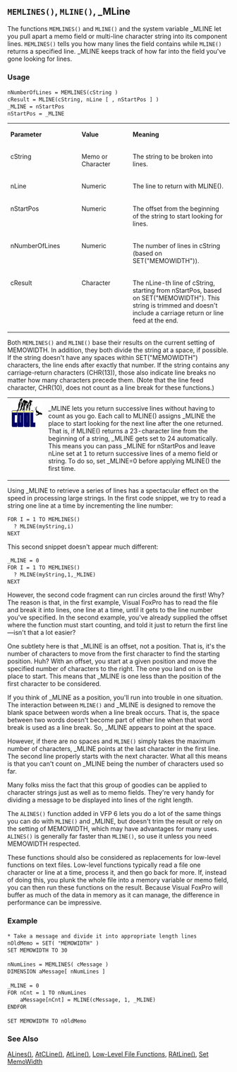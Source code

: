 ## `MEMLINES()`, `MLINE()`, _MLine

The functions `MEMLINES()` and `MLINE()` and the system variable _MLINE let you pull apart a memo field or multi-line character string into its component lines. `MEMLINES()` tells you how many lines the field contains while `MLINE()` returns a specified line. _MLINE keeps track of how far into the field you've gone looking for lines.

### Usage

```foxpro
nNumberOfLines = MEMLINES(cString )
cResult = MLINE(cString, nLine [ , nStartPos ] )
_MLINE = nStartPos
nStartPos = _MLINE
```
<table>
<tr>
  <td width="32%" valign="top">
  <p><b>Parameter</b></p>
  </td>
  <td width="23%" valign="top">
  <p><b>Value</b></p>
  </td>
  <td width="45%" valign="top">
  <p><b>Meaning</b></p>
  </td>
 </tr>
<tr>
  <td width="32%" valign="top">
  <p>cString</p>
  </td>
  <td width="23%" valign="top">
  <p>Memo or Character</p>
  </td>
  <td width="45%" valign="top">
  <p>The string to be broken into lines.</p>
  </td>
 </tr>
<tr>
  <td width="32%" valign="top">
  <p>nLine</p>
  </td>
  <td width="23%" valign="top">
  <p>Numeric</p>
  </td>
  <td width="45%" valign="top">
  <p>The line to return with MLINE().</p>
  </td>
 </tr>
<tr>
  <td width="32%" valign="top">
  <p>nStartPos</p>
  </td>
  <td width="23%" valign="top">
  <p>Numeric</p>
  </td>
  <td width="45%" valign="top">
  <p>The offset from the beginning of the string to start looking for lines.</p>
  </td>
 </tr>
<tr>
  <td width="32%" valign="top">
  <p>nNumberOfLines</p>
  </td>
  <td width="23%" valign="top">
  <p>Numeric</p>
  </td>
  <td width="45%" valign="top">
  <p>The number of lines in cString (based on SET(&quot;MEMOWIDTH&quot;)).</p>
  </td>
 </tr>
<tr>
  <td width="32%" valign="top">
  <p>cResult</p>
  </td>
  <td width="23%" valign="top">
  <p>Character</p>
  </td>
  <td width="45%" valign="top">
  <p>The nLine-th line of cString, starting from nStartPos, based on SET(&quot;MEMOWIDTH&quot;). This string is trimmed and doesn't include a carriage return or line feed at the end.</p>
  </td>
 </tr>
</table>

Both `MEMLINES()` and `MLINE()` base their results on the current setting of MEMOWIDTH. In addition, they both divide the string at a space, if possible. If the string doesn't have any spaces within SET("MEMOWIDTH") characters, the line ends after exactly that number. If the string contains any carriage-return characters (CHR(13)), those also indicate line breaks no matter how many characters precede them. (Note that the line feed character, CHR(10), does not count as a line break for these functions.)

<table>
<tr>
  <td width="17%" valign="top">
<img width="114" height="66" src="cool.gif">
  </td>
  <td width="83%">
  <p>_MLINE lets you return successive lines without having to count as you go. Each call to MLINE() assigns _MLINE the place to start looking for the next line after the one returned. That is, if MLINE() returns a 23-character line from the beginning of a string, _MLINE gets set to 24 automatically. This means you can pass _MLINE for nStartPos and leave nLine set at 1 to return successive lines of a memo field or string. To do so, set _MLINE=0 before applying MLINE() the first time. </p>
  </td>
 </tr>
</table>

Using _MLINE to retrieve a series of lines has a spectacular effect on the speed in processing large strings. In the first code snippet, we try to read a string one line at a time by incrementing the line number:

```foxpro
FOR I = 1 TO MEMLINES()
  ? MLINE(myString,i)
NEXT
```
This second snippet doesn't appear much different:

```foxpro
_MLINE = 0
FOR I = 1 TO MEMLINES()
  ? MLINE(myString,1,_MLINE)
NEXT
```
However, the second code fragment can run circles around the first! Why? The reason is that, in the first example, Visual FoxPro has to read the file and break it into lines, one line at a time, until it gets to the line number you've specified. In the second example, you've already supplied the offset where the function must start counting, and told it just to return the first line&mdash;isn't that a lot easier?

One subtlety here is that _MLINE is an offset, not a position. That is, it's the number of characters to move from the first character to find the starting position. Huh? With an offset, you start at a given position and move the specified number of characters to the right. The one you land on is the place to start. This means that _MLINE is one less than the position of the first character to be considered.

If you think of _MLINE as a position, you'll run into trouble in one situation. The interaction between `MLINE()` and _MLINE is designed to remove the blank space between words when a line break occurs. That is, the space between two words doesn't become part of either line when that word break is used as a line break. So, _MLINE appears to point at the space.

However, if there are no spaces and `MLINE()` simply takes the maximum number of characters, _MLINE points at the last character in the first line. The second line properly starts with the next character. What all this means is that you can't count on _MLINE being the number of characters used so far.

Many folks miss the fact that this group of goodies can be applied to character strings just as well as to memo fields. They're very handy for dividing a message to be displayed into lines of the right length.

The `ALINES()` function added in VFP 6 lets you do a lot of the same things you can do with `MLINE()` and _MLINE, but doesn't trim the result or rely on the setting of MEMOWIDTH, which may have advantages for many uses. `ALINES()` is generally far faster than `MLINE()`, so use it unless you need MEMOWIDTH respected.

These functions should also be considered as replacements for low-level functions on text files. Low-level functions typically read a file one character or line at a time, process it, and then go back for more. If, instead of doing this, you plunk the whole file into a memory variable or memo field, you can then run these functions on the result. Because Visual FoxPro will buffer as much of the data in memory as it can manage, the difference in performance can be impressive.

### Example

```foxpro
* Take a message and divide it into appropriate length lines
nOldMemo = SET( "MEMOWIDTH" )
SET MEMOWIDTH TO 30

nNumLines = MEMLINES( cMessage )
DIMENSION aMessage[ nNumLines ]

_MLINE = 0
FOR nCnt = 1 TO nNumLines
    aMessage[nCnt] = MLINE(cMessage, 1, _MLINE)
ENDFOR

SET MEMOWIDTH TO nOldMemo
```
### See Also

[ALines()](s4g766.md), [AtCLine()](s4g029.md), [AtLine()](s4g029.md), [Low-Level File Functions](s4g194.md), [RAtLine()](s4g029.md), [Set MemoWidth](s4g094.md)
